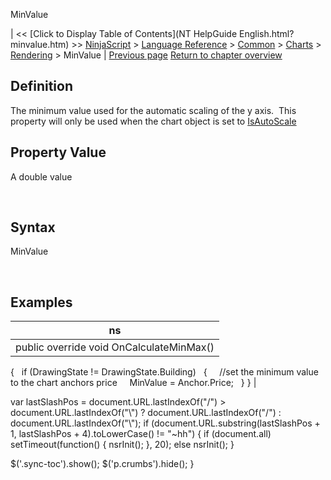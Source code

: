 ﻿










 


MinValue







| &lt;&lt; [Click to Display Table of Contents](NT HelpGuide English.html?minvalue.htm) &gt;&gt;
 [NinjaScript](ninjascript.htm) &gt; [Language Reference](language_reference_wip.htm) &gt; [Common](common.htm) &gt; [Charts](chart.htm) &gt; [Rendering](rendering.htm) &gt;
MinValue | [Previous page](maxvalue.htm)
[Return to chapter overview](rendering.htm)










Definition
----------


The minimum value used for the automatic scaling of the y axis.  This property will only be used when the chart object is set to [IsAutoScale](isautoscale.htm)



Property Value
--------------


A double value


 


Syntax
------


MinValue


 


Examples
--------




| ns |
| --- |
| public override void OnCalculateMinMax()
{
   if (DrawingState != DrawingState.Building)
   {
     //set the minimum value to the chart anchors price
     MinValue = Anchor.Price;
   }
} |






 
 var lastSlashPos = document.URL.lastIndexOf("/") &gt; document.URL.lastIndexOf("\\") ? document.URL.lastIndexOf("/") : document.URL.lastIndexOf("\\");
 if (document.URL.substring(lastSlashPos + 1, lastSlashPos + 4).toLowerCase() != "~hh") {
 if (document.all) setTimeout(function() {
 nsrInit();
 }, 20);
 else nsrInit();
 }
 
 
 $('.sync-toc').show();
 $('p.crumbs').hide();
 }
 
 
 



